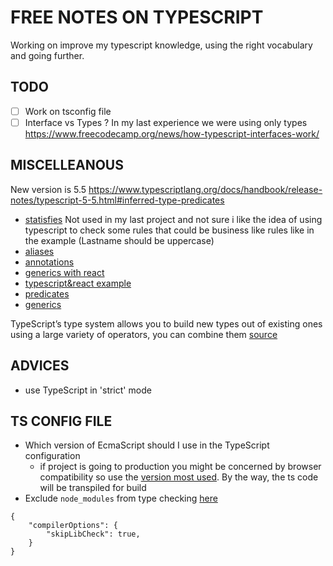 # FREE NOTES ON TYPESCRIPT

Working on improve my typescript knowledge, using the right vocabulary and going further.

## TODO
- [ ] Work on tsconfig file
- [ ] Interface vs Types ? In my last experience we were using only types https://www.freecodecamp.org/news/how-typescript-interfaces-work/

## MISCELLEANOUS

New version is 5.5 https://www.typescriptlang.org/docs/handbook/release-notes/typescript-5-5.html#inferred-type-predicates

- [statisfies](https://www.freecodecamp.org/news/typescript-satisfies-operator/) Not used in my last project and not sure i like the idea of using typescript to check some rules that could be business like rules like in the example (Lastname should be uppercase)
- [aliases](https://www.freecodecamp.org/news/how-typescript-type-aliases-work/)
- [annotations](https://www.freecodecamp.org/news/basic-typescript-types/)
- [generics with react](https://www.freecodecamp.org/news/typescript-generics-with-functional-react-components/)
- [typescript&react example](https://www.freecodecamp.org/news/typescript-tutorial-for-react-developers/)
- [predicates](https://www.freecodecamp.org/news/what-are-type-predicates-in-typescript/)
- [generics](https://www.freecodecamp.org/news/how-typescript-generics-work/)




TypeScript’s type system allows you to build new types out of existing ones using a large variety of operators, you can combine them [source](https://www.typescriptlang.org/docs/handbook/2/everyday-types.html)

## ADVICES
- use TypeScript in 'strict' mode

## TS CONFIG FILE
- Which version of EcmaScript should I use in the TypeScript configuration
  - if project is going to production you might be concerned by browser compatibility so use the [version most used](https://caniuse.com/?search=es5). By the way, the ts code will be transpiled for build
- Exclude `node_modules` from type checking [here](https://stackoverflow.com/questions/45267500/exclude-node-modules-from-problems)
```
{
    "compilerOptions": {
        "skipLibCheck": true,
    }
}
```
